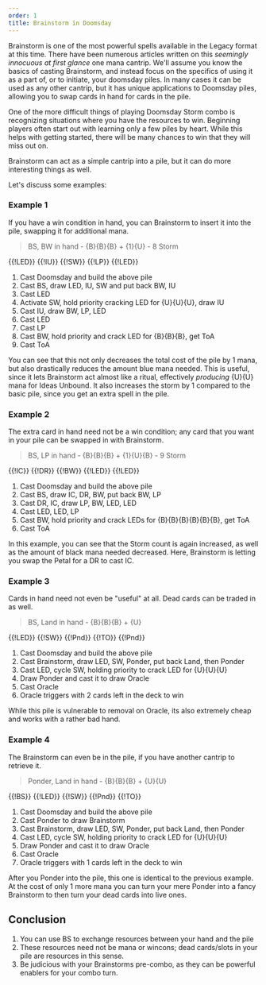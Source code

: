 ```yaml
---
order: 1
title: Brainstorm in Doomsday
---
```


Brainstorm is one of the most powerful spells available in the Legacy format at
this time. There have been numerous articles written on this *seemingly
innocuous at first glance* one mana cantrip. We'll assume you know the basics of
casting Brainstorm, and instead focus on the specifics of using it as a part of,
or to initiate, your doomsday piles. In many cases it can be used as any other
cantrip, but it has unique applications to Doomsday piles, allowing you to swap
cards in hand for cards in the pile.

One of the more difficult things of playing Doomsday Storm combo is recognizing
situations where you have the resources to win. Beginning players often start
out with learning only a few piles by heart. While this helps with getting
started, there will be many chances to win that they will miss out on.

Brainstorm can act as a simple cantrip into a pile, but it can do more
interesting things as well.

Let's discuss some examples:

### Example 1

If you have a win condition in hand, you can Brainstorm to insert it into the
pile, swapping it for additional mana.

> BS, BW in hand - {B}{B}{B} + {1}{U} - 8 Storm

<row variant="pile">{{!LED}} {{!IU}} {{!SW}} {{!LP}} {{!LED}}</row>

1. Cast Doomsday and build the above pile
2. Cast BS, draw LED, IU, SW and put back BW, IU
3. Cast LED
4. Activate SW, hold priority cracking LED for {U}{U}{U}, draw IU
5. Cast IU, draw BW, LP, LED
6. Cast LED
7. Cast LP
8. Cast BW, hold priority and crack LED for {B}{B}{B}, get ToA
9. Cast ToA

You can see that this not only decreases the total cost of the pile by 1 mana,
but also drastically reduces the amount blue mana needed. This is useful, since
it lets Brainstorm act almost like a ritual, effectively *producing* {U}{U} mana for Ideas
Unbound. It also increases the storm by 1 compared to the basic pile, since you
get an extra spell in the pile.

### Example 2

The extra card in hand need not be a win condition; any card that you want in
your pile can be swapped in with Brainstorm.

> BS, LP in hand - {B}{B}{B} + {1}{U}{B} - 9 Storm


<row variant="pile">{{!IC}} {{!DR}} {{!BW}} {{!LED}} {{!LED}}</row>

1. Cast Doomsday and build the above pile
2. Cast BS, draw IC, DR, BW, put back BW, LP
3. Cast DR, IC, draw LP, BW, LED, LED
4. Cast LED, LED, LP
5. Cast BW, hold priority and crack LEDs for {B}{B}{B}{B}{B}{B}, get ToA
6. Cast ToA

In this example, you can see that the Storm count is again increased, as well as
the amount of black mana needed decreased. Here, Brainstorm is letting you swap
the Petal for a DR to cast IC.

### Example 3

Cards in hand need not even be "useful" at all. Dead cards can be traded in as
well.

> BS, Land in hand - {B}{B}{B} + {U}

<row variant="pile">{{!LED}} {{!SW}} {{!Pnd}} {{!TO}} {{!Pnd}}</row>

1. Cast Doomsday and build the above pile
2. Cast Brainstorm, draw LED, SW, Ponder, put back Land, then Ponder
3. Cast LED, cycle SW, holding priority to crack LED for {U}{U}{U}
4. Draw Ponder and cast it to draw Oracle
5. Cast Oracle
6. Oracle triggers with 2 cards left in the deck to win

While this pile is vulnerable to removal on Oracle, its also extremely cheap and
works with a rather bad hand.

### Example 4

The Brainstorm can even be in the pile, if you have another cantrip to retrieve
it.

> Ponder, Land in hand - {B}{B}{B} + {U}{U}

<row variant="pile">{{!BS}} {{!LED}} {{!SW}} {{!Pnd}} {{!TO}}</row>

1. Cast Doomsday and build the above pile
2. Cast Ponder to draw Brainstorm
2. Cast Brainstorm, draw LED, SW, Ponder, put back Land, then Ponder
3. Cast LED, cycle SW, holding priority to crack LED for {U}{U}{U}
4. Draw Ponder and cast it to draw Oracle
5. Cast Oracle
6. Oracle triggers with 1 cards left in the deck to win

After you Ponder into the pile, this one is identical to the previous example.
At the cost of only 1 more mana you can turn your mere Ponder into a fancy
Brainstorm to then turn your dead cards into live ones.

## Conclusion

1. You can use BS to exchange resources between your hand and the pile
2. These resources need not be mana or wincons; dead cards/slots in your pile
   are resources in this sense.
3. Be judicious with your Brainstorms pre-combo, as they can be powerful
   enablers for your combo turn.

